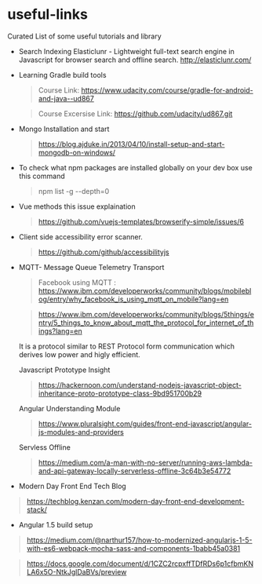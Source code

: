# useful-links
Curated List of some useful tutorials and library

* Search Indexing 
Elasticlunr - Lightweight full-text search engine in Javascript for browser search and offline search.
http://elasticlunr.com/
* Learning Gradle build tools 
  > Course Link: https://www.udacity.com/course/gradle-for-android-and-java--ud867
  
  > Course Excersise Link: https://github.com/udacity/ud867.git
* Mongo Installation and start
  > https://blog.ajduke.in/2013/04/10/install-setup-and-start-mongodb-on-windows/
* To check what npm packages are installed globally on your dev box use this command
  > npm list -g --depth=0
* Vue methods this issue explaination
  > https://github.com/vuejs-templates/browserify-simple/issues/6
* Client side accessibility error scanner.
  > https://github.com/github/accessibilityjs
* MQTT-  Message Queue Telemetry Transport
  >  Facebook using MQTT : https://www.ibm.com/developerworks/community/blogs/mobileblog/entry/why_facebook_is_using_mqtt_on_mobile?lang=en
  
  > https://www.ibm.com/developerworks/community/blogs/5things/entry/5_things_to_know_about_mqtt_the_protocol_for_internet_of_things?lang=en
  
  It is a protocol similar to REST Protocol form communication which derives low power and higly efficient.
  
  Javascript Prototype Insight
  > https://hackernoon.com/understand-nodejs-javascript-object-inheritance-proto-prototype-class-9bd951700b29
  
  Angular Understanding Module
  > https://www.pluralsight.com/guides/front-end-javascript/angular-js-modules-and-providers

  Servless Offline 
  > https://medium.com/a-man-with-no-server/running-aws-lambda-and-api-gateway-locally-serverless-offline-3c64b3e54772

* Modern Day Front End Tech Blog 
 > https://techblog.kenzan.com/modern-day-front-end-development-stack/
 
* Angular 1.5 build setup 
 > https://medium.com/@narthur157/how-to-modernized-angularjs-1-5-with-es6-webpack-mocha-sass-and-components-1babb45a0381


 > https://docs.google.com/document/d/1CZC2rcpxffTDfRDs6p1cfbmKNLA6x5O-NtkJglDaBVs/preview
